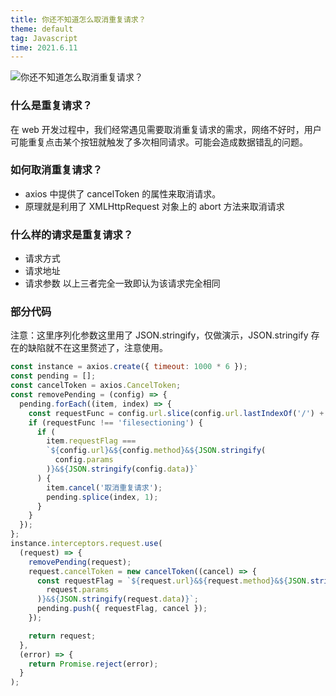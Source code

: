 ```yaml
---
title: 你还不知道怎么取消重复请求？
theme: default
tag: Javascript
time: 2021.6.11
---
```


![你还不知道怎么取消重复请求？](/articles/1.webp)

### 什么是重复请求？

在 web 开发过程中，我们经常遇见需要取消重复请求的需求，网络不好时，用户可能重复点击某个按钮就触发了多次相同请求。可能会造成数据错乱的问题。

### 如何取消重复请求？

- axios 中提供了 cancelToken 的属性来取消请求。
- 原理就是利用了 XMLHttpRequest 对象上的 abort 方法来取消请求

### 什么样的请求是重复请求？

- 请求方式
- 请求地址
- 请求参数
  以上三者完全一致即认为该请求完全相同

### 部分代码

注意：这里序列化参数这里用了 JSON.stringify，仅做演示，JSON.stringify 存在的缺陷就不在这里赘述了，注意使用。

```js
const instance = axios.create({ timeout: 1000 * 6 });
const pending = [];
const cancelToken = axios.CancelToken;
const removePending = (config) => {
  pending.forEach((item, index) => {
    const requestFunc = config.url.slice(config.url.lastIndexOf('/') + 1); //文件分片不用拦截
    if (requestFunc !== 'filesectioning') {
      if (
        item.requestFlag ===
        `${config.url}&${config.method}&${JSON.stringify(
          config.params
        )}&${JSON.stringify(config.data)}`
      ) {
        item.cancel('取消重复请求');
        pending.splice(index, 1);
      }
    }
  });
};
instance.interceptors.request.use(
  (request) => {
    removePending(request);
    request.cancelToken = new cancelToken((cancel) => {
      const requestFlag = `${request.url}&${request.method}&${JSON.stringify(
        request.params
      )}&${JSON.stringify(request.data)}`;
      pending.push({ requestFlag, cancel });
    });

    return request;
  },
  (error) => {
    return Promise.reject(error);
  }
);
```
